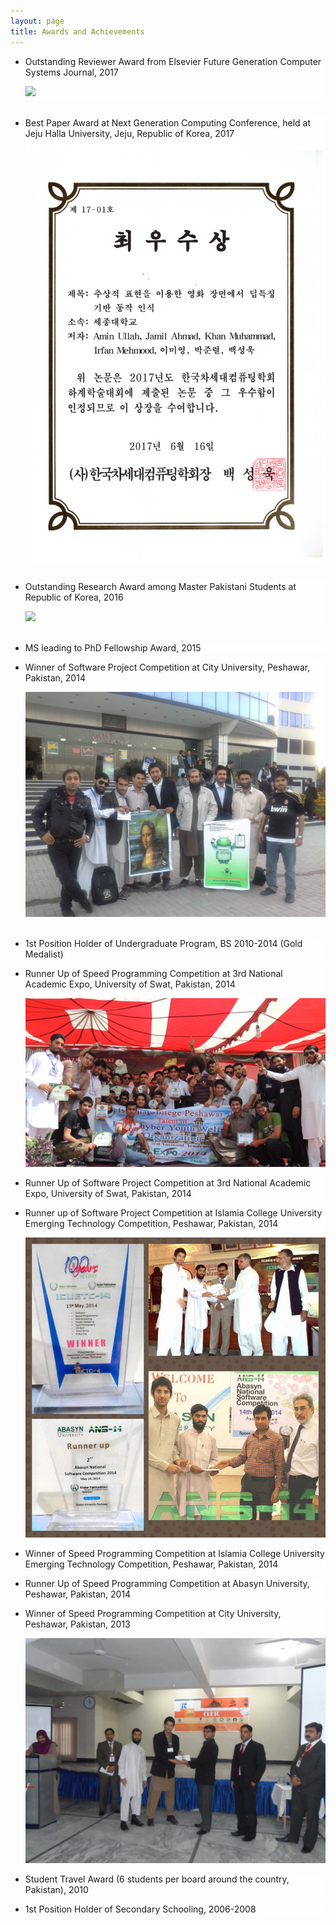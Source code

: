 ```yaml
---
layout: page
title: Awards and Achievements
---
```


<style type="text/css">
	li{

		background: #fefefe;
	}
  p{
    font-family:"Courier New", Courier, monospace  
    color:#000;

  }

</style>

<ul>
<li>
  <p>
    Outstanding Reviewer Award from Elsevier Future Generation Computer Systems Journal, 2017
   </p>
   <img src="/public/Reviewers/Out_FGCS_2017.pdf">
 </li>

 <br>
 
<li>
  <p>
    Best Paper Award at Next Generation Computing Conference, held at Jeju Halla University, Jeju, Republic of Korea, 2017
   </p>
   <img src="/public/pictures/Best_Paper_Award_2017.jpeg">
 </li>

 <br>

 <li>
  <p>
    Outstanding Research Award among Master Pakistani Students at Republic of Korea, 2016
   </p>
   <img src="/public/pictures/DSC_0469.JPG">
 </li>

 <br>
 
  <li>
   <p>
     MS leading to PhD Fellowship Award, 2015
   </p>
  </li>

 <li>
  <p>
   Winner of Software Project Competition at City University, Peshawar, Pakistan, 2014
   </p>
   <img src="/public/pictures/winner_cityu_2014.jpg">
  </li>
  <br>
	
 <li>
  <p>1st Position Holder of Undergraduate Program, BS 2010-2014 (Gold Medalist)</p>	
 </li>	

  <li>
   <p>
    Runner Up of Speed Programming Competition at 3rd National Academic Expo, University of Swat, Pakistan, 2014
   </p>
    <img src="/public/pictures/swat_2014.jpg">
   </li>

 <li>
   <p>Runner Up of Software Project Competition at 3rd National Academic Expo, University of Swat, Pakistan, 2014</p>	
 </li>

  <li>
    <p>
      Runner up of Software Project Competition at Islamia College University Emerging Technology Competition, Peshawar, Pakistan, 2014	
    </p>
    <img src="/public/pictures/winner_icp_2014.jpg">
   </li>
	
   <li>
    <p>
      Winner of Speed Programming Competition at Islamia College University Emerging Technology Competition, Peshawar, Pakistan, 2014
    </p>	
    </li>
	
   <li>
     <p>Runner Up of Speed Programming Competition at Abasyn University, Peshawar, Pakistan, 2014</p>	
    </li>
	
   <li>
    <p>
     Winner of Speed Programming Competition at City University, Peshawar, Pakistan, 2013
     </p>
     <img src="/public/pictures/winner_2013.jpg">
   </li>
	
  <li>
   <p>Student Travel Award (6 students per board around the country, Pakistan), 2010</p>	
  </li>
	
  <li>
   <p>1st Position Holder of Secondary Schooling, 2006-2008</p>	
  </li>

</ul>


